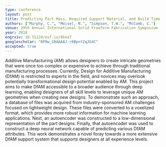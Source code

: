 ```yaml
---
type: conference
layout: post
title: Predicting Part Mass, Required Support Material, and Build Time via Autoencoded Voxel Patterns
authors: ["Murphy, C.", "Meisel, N.", "Simpson, T.W.", "McComb, C."]
venue: 29th Annual International Solid Freeform Fabrication Symposium
year: 2018
engrxiv: 10.31224/osf.io/8kne7
googlescholar: "0P9w_S0AAAAJ:r0BpntZqJG4C"
accepted: true
---
```

Additive Manufacturing (AM) allows designers to create intricate geometries that were once too complex or expensive to achieve through traditional manufacturing processes.  Currently, Design for Additive Manufacturing (DfAM) is restricted to experts in the field, and novices may overlook potentially transformational design potential enabled by AM. This project aims to make DfAM accessible to a broader audience through deep learning, enabling designers of all skill levels to leverage unique AM geometries when creating new designs.  To demonstrate such an approach, a database of files was acquired from industry-sponsored AM challenges focused on lightweight design.  These files were converted to a voxelized format, which provides more robust information for machine learning applications. Next, an autoencoder was constructed to a low-dimensional representation of the part designs.  Finally, that autoencoder was used to construct a deep neural network capable of predicting various DfAM attributes.  This work demonstrates a novel foray towards a more extensive DfAM support system that supports designers at all experience levels.
